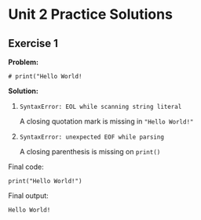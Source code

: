 # Unit 2 Practice Solutions

## **Exercise 1**

**Problem:**
    
    # print("Hello World!

**Solution:**

1. `SyntaxError: EOL while scanning string literal`
   
   A closing quotation mark is missing in `"Hello World!"`

2. `SyntaxError: unexpected EOF while parsing`
   
    A closing parenthesis is missing on `print()` 

Final code:

    print("Hello World!")

Final output:

    Hello World!